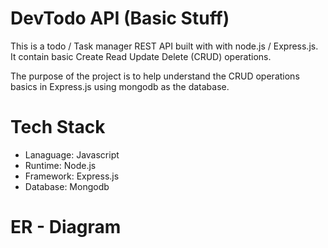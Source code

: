 # DevTodo API (Basic Stuff)
This is a todo / Task manager REST API built with with node.js / Express.js. It contain basic Create Read Update Delete (CRUD) operations.

The purpose of the project is to help understand the CRUD operations basics in Express.js using mongodb as the database.


# Tech Stack
- Lanaguage: Javascript
- Runtime: Node.js
- Framework: Express.js
- Database: Mongodb


# ER - Diagram

